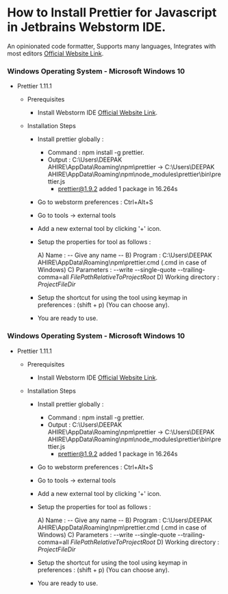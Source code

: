 # How to Install Prettier for Javascript in Jetbrains Webstorm IDE.

 An opinionated code formatter, Supports many languages, Integrates with most editors [Official Website Link](https://prettier.io/).

### Windows Operating System - Microsoft Windows 10

- Prettier 1.11.1
    - Prerequisites
      - Install Webstorm IDE [Official Website Link](https://www.jetbrains.com/webstorm/).

    - Installation Steps
		- Install prettier globally : 

			- Command : npm install -g prettier.
			- Output  : C:\Users\DEEPAK AHIRE\AppData\Roaming\npm\prettier -> C:\Users\DEEPAK AHIRE\AppData\Roaming\npm\node_modules\prettier\bin\prettier.js
				+ prettier@1.9.2
				added 1 package in 16.264s

		- Go to webstorm preferences : Ctrl+Alt+S

		- Go to tools -> external tools

		- Add a new external tool by clicking '+' icon.

		- Setup the properties for tool as follows : 
	
			A) Name : -- Give any name --
			B) Program : C:\Users\DEEPAK AHIRE\AppData\Roaming\npm\prettier.cmd (.cmd in case of Windows)
			C) Parameters : --write --single-quote --trailing-comma=all $FilePathRelativeToProjectRoot$
			D) Working directory : $ProjectFileDir$

		- Setup the shortcut for using the tool using keymap in preferences : (shift + p) (You can choose any).

		- You are ready to use.

### Windows Operating System - Microsoft Windows 10

- Prettier 1.11.1
    - Prerequisites
      - Install Webstorm IDE [Official Website Link](https://www.jetbrains.com/webstorm/).

    - Installation Steps
		- Install prettier globally : 

			- Command : npm install -g prettier.
			- Output  : C:\Users\DEEPAK AHIRE\AppData\Roaming\npm\prettier -> C:\Users\DEEPAK AHIRE\AppData\Roaming\npm\node_modules\prettier\bin\prettier.js
				+ prettier@1.9.2
				added 1 package in 16.264s

		- Go to webstorm preferences : Ctrl+Alt+S

		- Go to tools -> external tools

		- Add a new external tool by clicking '+' icon.

		- Setup the properties for tool as follows : 
	
			A) Name : -- Give any name --
			B) Program : C:\Users\DEEPAK AHIRE\AppData\Roaming\npm\prettier.cmd (.cmd in case of Windows)
			C) Parameters : --write --single-quote --trailing-comma=all $FilePathRelativeToProjectRoot$
			D) Working directory : $ProjectFileDir$

		- Setup the shortcut for using the tool using keymap in preferences : (shift + p) (You can choose any).

		- You are ready to use.


